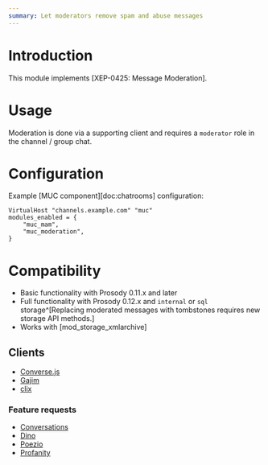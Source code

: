 ```yaml
---
summary: Let moderators remove spam and abuse messages
---
```


# Introduction

This module implements [XEP-0425: Message Moderation].

# Usage

Moderation is done via a supporting client and requires a `moderator`
role in the channel / group chat.

# Configuration

Example [MUC component][doc:chatrooms] configuration:

``` {.lua}
VirtualHost "channels.example.com" "muc"
modules_enabled = {
    "muc_mam",
    "muc_moderation",
}
```

# Compatibility

-   Basic functionality with Prosody 0.11.x and later
-   Full functionality with Prosody 0.12.x and `internal` or `sql`
    storage^[Replacing moderated messages with tombstones requires new storage API methods.]
-   Works with [mod_storage_xmlarchive]

## Clients

-   [Converse.js](https://conversejs.org/)
-   [Gajim](https://dev.gajim.org/gajim/gajim/-/issues/10107)
-   [clix](https://code.zash.se/clix/rev/6c1953fbe0fa)

### Feature requests

-   [Conversations](https://codeberg.org/iNPUTmice/Conversations/issues/20)
-   [Dino](https://github.com/dino/dino/issues/1133)
-   [Poezio](https://lab.louiz.org/poezio/poezio/-/issues/3543)
-   [Profanity](https://github.com/profanity-im/profanity/issues/1336)
